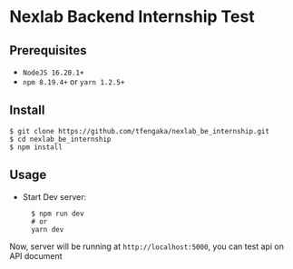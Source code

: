 # Nexlab Backend Internship Test

## Prerequisites

- `NodeJS 16.20.1+`
- `npm 8.19.4+` or `yarn 1.2.5+`

## Install

```shell
$ git clone https://github.com/tfengaka/nexlab_be_internship.git
$ cd nexlab_be_internship
$ npm install
```

## Usage

- Start Dev server:
  ```shell
    $ npm run dev
    # or
    yarn dev
  ```

Now, server will be running at `http://localhost:5000`, you can test api on API document
